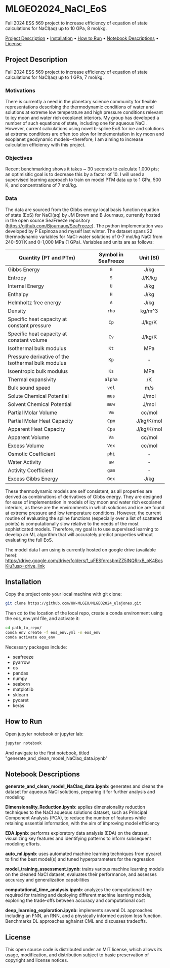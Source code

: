 # MLGEO2024_NaCl_EoS
Fall 2024 ESS 569 project to increase efficiency of equation of state calculations for NaCl(aq) up to 10 GPa, 8 mol/kg.

[Project Description](#project-description) •
[Installation](#installation) •
[How to Run](#how-to-run) •
[Notebook Descriptions](#notebook-descriptions) •
[License](#license)
</div>

## Project Description
Fall 2024 ESS 569 project to increase efficiency of equation of state calculations for NaCl(aq) up to 1 GPa, 7 mol/kg.

### Motivations
There is currently a need in the planetary science community for flexible representations describing the thermodynamic conditions of water and solutions at extreme low temperature and high pressure conditions relevant to icy moon and water rich exoplanet interiors. My group has developed a number of such equations of state, including one for aqueous NaCl. However, current calculations using novel b-spline EoS for ice and solutions at extreme conditions are often too slow for implementation in icy moon and exoplanet geodynamic models--therefore, I am aiming to increase calculation efficiency with this project.

### Objectives 
Recent benchmarking shows it takes ~ 30 seconds to calculate 1,000 pts; an optimisitic goal is to decrease this by a factor of 10. I will used a supervised learning approach to train on model PTM data up to 1 GPa, 500 K, and concentrations of 7 mol/kg. 

### Data
The data are sourced from the Gibbs energy local basis function equation of state (EoS) for NaCl(aq) by JM Brown and B Journaux, currently hosted in the open source SeaFreeze repository (https://github.com/Bjournaux/SeaFreeze). The python implementation was developed by P Espinoza and myself last winter. The dataset spans 22 thermodynamic variables for NaCl-water solutions of 0-7 mol/kg NaCl from 240-501 K and 0-1,000 MPa (1 GPa). Variables and units are as follows:

| Quantity  (PT and PTm)      |  Symbol in SeaFreeze  |  Unit (SI)  |
| --------------- |:---------------------:| :----------:|
| Gibbs Energy           | `G` | J/kg |
| Entropy                | `S` | J/K/kg |
| Internal Energy        | `U` | J/kg |
| Enthalpy               | `H` | J/kg |
| Helmholtz free energy  | `A` | J/kg |
| Density                |`rho`| kg/m^3 |
| Specific heat capacity at constant pressure|`Cp`| J/kg/K |
| Specific heat capacity at constant volume|`Cv`| J/kg/K |
| Isothermal bulk modulus      |`Kt`| MPa |
| Pressure derivative of the Isothermal bulk modulus|`Kp`| - |
| Isoentropic bulk modulus     |`Ks`| MPa |
| Thermal expansivity     |`alpha`| /K |
| Bulk sound speed     |`vel`| m/s |
| Solute Chemical Potential           | `mus` | J/mol |
| Solvent Chemical Potential                | `muw` | J/mol |
| Partial Molar Volume        | `Vm` | cc/mol |
| Partial Molar Heat Capacity               | `Cpm` | J/kg/K/mol |
| Apparent Heat Capacity  | `Cpa` | J/kg/K/mol |
| Apparent Volume                |`Va`| cc/mol |
| Excess Volume|`Vex`| cc/mol |
| Osmotic Coefficient|`phi`| -|
| Water Activity      |`aw`| - |
| Activity Coefficient|`gam`| - |
| Excess Gibbs Energy     |`Gex`| J/kg |

These thermodynamic models are self consistent, as all properties are derived as combinations of derivatives of Gibbs energy. They are designed for ease of implementation in models of icy moon and water rich exoplanet interiors, as these are the environments in which solutions and ice are found at extreme pressure and low temperature conditions. However, the current routine of evaluating the spline functions (especially over a list of scattered points) is computationally slow relative to the needs of the most sophisticated models. Therefore, my goal is to use supervised learning to develop an ML algorithm that will accurately predict properties without evaluating the full EoS.

The model data I am using is currently hosted on google drive (available here): https://drive.google.com/drive/folders/1_uFESfnrcsbmZZ5INQRrxB_oK4BcsKiu?usp=drive_link 

## Installation
Copy the project onto your local machine with git clone:

```bash
git clone https://github.com/UW-MLGEO/MLGEO2024_ulajones.git
```
Then cd to the location of the local repo, create a conda environment using the eos_env.yml file, and activate it:
```bash
cd path_to_repo/
conda env create -f eos_env.yml -n eos_env
conda activate eos_env
```

Necessary packages include:
- seafreeze
- pyarrow 
- os
- pandas
- numpy
- seaborn
- matplotlib
- sklearn
- pycaret
- keras 

## How to Run

Open jupyter notebook or jupyter lab:
```bash
jupyter notebook
```
And navigate to the first notebook, titled "generate_and_clean_model_NaClaq_data.ipynb" 

## Notebook Descriptions

**generate_and_clean_model_NaClaq_data.ipynb**: generates and cleans the dataset for aqueous NaCl solutions, preparing it for further analysis and modeling

**Dimensionality_Reduction.ipynb**: applies dimensionality reduction techniques to the NaCl aqueous solutions dataset, such as Principal Component Analysis (PCA), to reduce the number of features while retaining essential information, with the aim of improving model efficiency 

**EDA.ipynb**: performs exploratory data analysis (EDA) on the dataset, visualizing key features and identifying patterns to inform subsequent modeling efforts.

**auto_ml.ipynb**: uses automated machine learning techniques from pycaret to find the best model(s) and tuned hyperparameters for the regression 

**model_training_assessment.ipynb**: trains various machine learning models on the cleaned NaCl dataset, evaluates their performance, and assesses accuracy and generalization capabilities

**computational_time_analysis.ipynb**: analyzes the computational time required for training and deploying different machine learning models, exploring the trade-offs between accuracy and computational cost

**deep_learning_exploration.ipynb**: implements several DL approaches including an FNN, an RNN, and a physically informed custom loss function. Benchmarks DL approaches aghainst CML and discusses tradeoffs.

## License
This open source code is distributed under an MIT license, which allows its usage, modification, and distribution subject to basic preservation of copyright and license notices.
